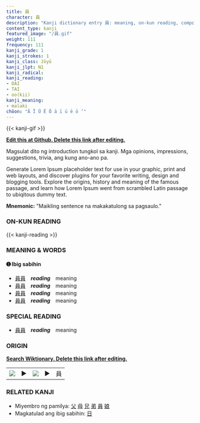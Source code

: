 ```yaml
---
title: 員
character: 員
description: "Kanji dictionary entry 員: meaning, on-kun reading, compounds, origin, related kanji"
content_type: kanji
featured_image: "/員.gif"
weight: 111
frequency: 111
kanji_grade: 1
kanji_strokes: 1
kanji_class: Jōyō
kanji_jlpt: N1
kanji_radical: 
kanji_reading: 
- DAI
- TAI
- oo(kii)
kanji_meaning:
- malaki
chōon: "Ā Ī Ū Ē Ō ā ī ū ē ō ’"
---
```

[//]: # (Don't edit the line below. Kanji animated GIF code is automatically generated.)
{{< kanji-gif >}}

[//]: # (Edit below this line.)

**[Edit this at Github. Delete this link after editing.](https://github.com/tim0g/tim/tree/main/content/kanji/員/index.md)**

Magsulat dito ng introduction tungkol sa kanji. Mga opinions, impressions, suggestions, trivia, ang kung ano-ano pa.

Generate Lorem Ipsum placeholder text for use in your graphic, print and web layouts, and discover plugins for your favorite writing, design and blogging tools. Explore the origins, history and meaning of the famous passage, and learn how Lorem Ipsum went from scrambled Latin passage to ubiqitous dummy text.
 
**Mnemonic:** "Maikling sentence na makakatulong sa pagsaulo."

### ON-KUN READING

[//]: # (Don't edit the line below. ON-KUN READING code is automatically generated.)
{{< kanji-reading >}}

### MEANING & WORDS

#### ➊ **Ibig sabihin**
  - [員](../員)[員](../員)　***reading***　meaning
  - [員](../員)[員](../員)　***reading***　meaning
  - [員](../員)[員](../員)　***reading***　meaning
  - [員](../員)[員](../員)　***reading***　meaning

### SPECIAL READING
  - [員](../員)[員](../員)　***reading***　meaning

### ORIGIN

**[Search Wiktionary. Delete this link after editing.](https://wiktionary.org/wiki/員)**
<table class="kanji-table"><tr><td>
<img src="60px-員-bronze.svg.png">
</td><td>▶</td><td>
<img src="60px-員-oracle.svg.png">
</td><td>▶</td>
<td class="kanji-origin">員</td>
</tr></table>

### RELATED KANJI
- Miyembro ng pamilya: [父](../父) [母](../母) [兄](../兄) [弟](../弟) [員](../員) [娘](../娘)
- Magkatulad ang ibig sabihin: [日](../日)
